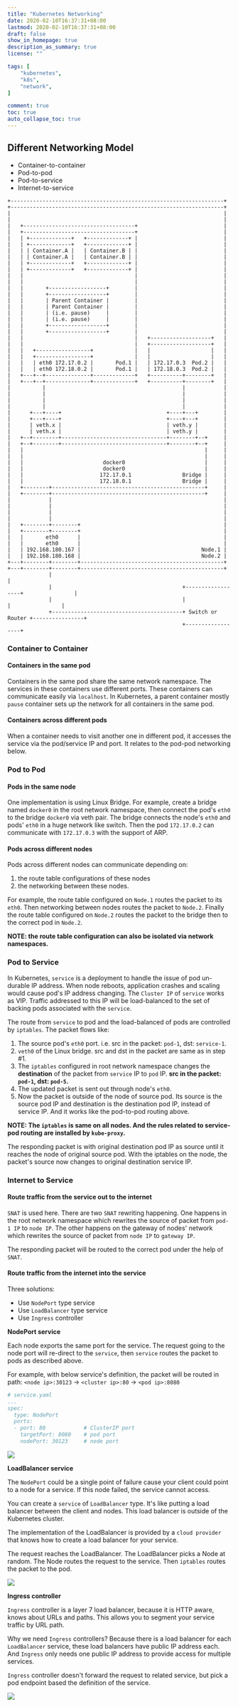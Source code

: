 ```yaml
---
title: "Kubernetes Networking"
date: 2020-02-10T16:37:31+08:00
lastmod: 2020-02-10T16:37:31+08:00
draft: false
show_in_homepage: true
description_as_summary: true
license: ""

tags: [
    "kubernetes",
    "k8s",
    "network",
]

comment: true
toc: true
auto_collapse_toc: true
---
```


## Different Networking Model

- Container-to-container
- Pod-to-pod
- Pod-to-service
- Internet-to-service

```console
+-------------------------------------------------------------------+         +-------------------------------------------------------------------+
|                                                                   |         |                                                                   |
|   +-----------------------------------+                           |         |   +-----------------------------------+                           |
|   | +-------------+   +-------------+ |                           |         |   | +-------------+   +-------------+ |                           |
|   | | Container.A |   | Container.B | |                           |         |   | | Container.A |   | Container.B | |                           |
|   | +-------------+   +-------------+ |                           |         |   | +-------------+   +-------------+ |                           |
|   |                                   |                           |         |   |                                   |                           |
|   |       +------------------+        |                           |         |   |       +------------------+        |                           |
|   |       | Parent Container |        |                           |         |   |       | Parent Container |        |                           |
|   |       | (i.e. pause)     |        |                           |         |   |       | (i.e. pause)     |        |                           |
|   |       +------------------+        |                           |         |   |       +------------------+        |                           |
|   |                                   |   +-------------------+   |         |   |                                   |   +-------------------+   |
|   |   +-----------------+             |   |                   |   |         |   |   +-----------------+             |   |                   |   |
|   |   | eth0 172.17.0.2 |       Pod.1 |   | 172.17.0.3  Pod.2 |   |         |   |   | eth0 172.18.0.2 |       Pod.1 |   | 172.18.0.3  Pod.2 |   |
|   +---+--+--------------+-------------+   +----------+--------+   |         |   +---+--+--------------+-------------+   +----------+--------+   |
|          |                                           |            |         |          |                                           |            |
|          |                                           |            |         |          |                                           |            |
|      +---+----+                                 +----+---+        |         |      +---+----+                                 +----+---+        |
|      | veth.x |                                 | veth.y |        |         |      | veth.x |                                 | veth.y |        |
|   +--+--------+---------------------------------+--------+--+     |         |   +--+--------+---------------------------------+--------+--+     |
|   |                                                         |     |         |   |                                                         |     |
|   |                         docker0                         |     |         |   |                         docker0                         |     |
|   |                        172.17.0.1                Bridge |     |         |   |                        172.18.0.1                Bridge |     |
|   +--------+------------------------------------------------+     |         |   +--------+------------------------------------------------+     |
|            |                                                      |         |            |                                                      |
|            |                                                      |         |            |                                                      |
|   +--------+--------+                                             |         |   +--------+--------+                                             |
|   |       eth0      |                                             |         |   |       eth0      |                                             |
|   | 192.168.180.167 |                                      Node.1 |         |   | 192.168.180.168 |                                      Node.2 |
+---+--------+--------+---------------------------------------------+         +---+--------+--------+---------------------------------------------+
             |                                                                             |
             |                                         +------------------+                |
             |                                         |                  |                |
             +-----------------------------------------+ Switch or Router +----------------+
                                                       +------------------+

```

### Container to Container

#### Containers in the same pod
Containers in the same pod share the same network namespace. The services in these containers use different ports. These containers can communicate easily via `localhost`. In Kubernetes, a parent container mostly `pause` container sets up the network for all containers in the same pod.

#### Containers across different pods
When a container needs to visit another one in different pod, it accesses the service via the pod/service IP and port. It relates to the pod-pod networking below.

### Pod to Pod

#### Pods in the same node

One implementation is using Linux Bridge. For example, create a bridge named `docker0` in the root network namespace, then connect the pod's `eth0` to the bridge `docker0` via veth pair. The bridge connects the node's `eth0` and pods' `eth0` in a huge network like switch. Then the pod `172.17.0.2` can communicate with `172.17.0.3` with the support of ARP.

#### Pods across different nodes

Pods across different nodes can communicate depending on:
1. the route table configurations of these nodes
2. the networking between these nodes.

For example, the route table configured on `Node.1` routes the packet to its `eth0`. Then networking between nodes routes the packet to `Node.2`. Finally the route table configured on `Node.2` routes the packet to the bridge then to the correct pod in `Node.2`.

**NOTE: the route table configuration can also be isolated via network namespaces.**

### Pod to Service

In Kubernetes, `service` is a deployment to handle the issue of pod un-durable IP address. When node reboots, application crashes and scaling would cause pod's IP address changing. The `Cluster IP` of `service` works as VIP. Traffic addressed to this IP will be load-balanced to the set of backing pods associated with the `service`.

The route from `service` to pod and the load-balanced of pods are controlled by `iptables`. The packet flows like:
1. The source pod's `eth0` port. i.e. src in the packet: `pod-1`, dst: `service-1`.
2. `veth0` of the Linux bridge. src and dst in the packet are same as in step #1.
3. The `iptables` configured in root network namespace changes the **destination** of the packet from `service` IP to `pod` IP. **src in the packet: `pod-1`, dst: `pod-5`.**
4. The updated packet is sent out through node's `eth0`.
5. Now the packet is outside of the node of source pod. Its source is the source pod IP and destination is the destination pod IP, instead of service IP. And it works like the pod-to-pod routing above.

**NOTE: The `iptables` is same on all nodes. And the rules related to service-pod routing are installed by `kube-proxy`.**

The responding packet is with original destination pod IP as source until it reaches the node of original source pod. With the iptables on the node, the packet's source now changes to original destination service IP.

### Internet to Service

#### Route traffic from the service out to the internet

`SNAT` is used here.
There are two `SNAT` rewriting happening. One happens in the root network namespace which rewrites the source of packet from `pod-1 IP` to `node IP`. The other happens on the gateway of nodes' network which rewrites the source of packet from `node IP` to `gateway IP`.

The responding packet will be routed to the correct pod under the help of `SNAT`.

#### Route traffic from the internet into the service

Three solutions:
- Use `NodePort` type service
- Use `LoadBalancer` type service
- Use `Ingress` controller

**NodePort service**

Each node exports the same port for the service. The request going to the node port will re-direct to the `service`, then `service` routes the packet to pods as described above.

For example, with below service's definition, the packet will be routed in path: `<node ip>:30123` -> `<cluster ip>:80` -> `<pod ip>:8080`

```yaml
# service.yaml
...
spec:
  type: NodePort
  ports:
  - port: 80            # ClusterIP port
    targetPort: 8080    # pod port
    nodePort: 30123     # node port
```

![](/images/kubernetes-networking-nodeport.png)

**LoadBalancer service**

The `NodePort` could be a single point of failure cause your client could point to a node for a service. If this node failed, the service cannot access.

You can create a `service` of `LoadBalancer` type. It's like putting a load balancer between the client and nodes. This load balancer is outside of the Kubernetes cluster.

The implementation of the LoadBalancer is provided by a `cloud provider` that knows how to create a load balancer for your service.

The request reaches the LoadBalancer. The LoadBalancer picks a Node at random. The Node routes the request to the service. Then `iptables` routes the packet to the pod.

![](/images/kubernetes-networking-loadbalancer.png)

**Ingress controller**

`Ingress` controller is a layer 7 load balancer, because it is HTTP aware, knows about URLs and paths. This allows you to segment your service traffic by URL path.

Why we need `Ingress` controllers? Because there is a load balancer for each `LoadBalancer` service, these load balancers have public IP address each. And `Ingress` only needs one public IP address to provide access for multiple services.

`Ingress` controller doesn't forward the request to related service, but pick a pod endpoint based the definition of the service.

![](/images/kubernetes-networking-ingress.png)